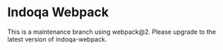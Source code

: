 # Indoqa Webpack

This is a maintenance branch using webpack@2.
Please upgrade to the latest version of indoqa-webpack.
